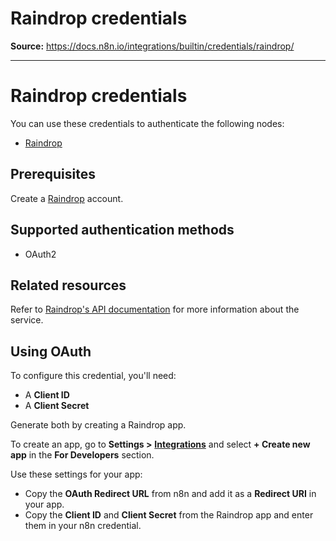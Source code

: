 # Raindrop credentials

**Source:** https://docs.n8n.io/integrations/builtin/credentials/raindrop/

---

# Raindrop credentials

You can use these credentials to authenticate the following nodes:

- [Raindrop](../../app-nodes/n8n-nodes-base.raindrop/)

## Prerequisites

Create a [Raindrop](https://raindrop.io/) account.

## Supported authentication methods

- OAuth2

## Related resources

Refer to [Raindrop's API documentation](https://developer.raindrop.io/) for more information about the service.

## Using OAuth

To configure this credential, you'll need:

- A **Client ID**
- A **Client Secret**

Generate both by creating a Raindrop app.

To create an app, go to **Settings >** [**Integrations**](https://app.raindrop.io/settings/integrations) and select **+ Create new app** in the **For Developers** section.

Use these settings for your app:

- Copy the **OAuth Redirect URL** from n8n and add it as a **Redirect URI** in your app.
- Copy the **Client ID** and **Client Secret** from the Raindrop app and enter them in your n8n credential.
